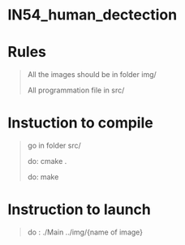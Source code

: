 # IN54_human_dectection
# Rules
> All the images should be in folder img/
>
> All programmation file in src/


# Instuction to compile
> go in folder src/
>
> do: cmake .
>
> do: make

# Instruction to launch
> do : ./Main ../img/{name of image}
